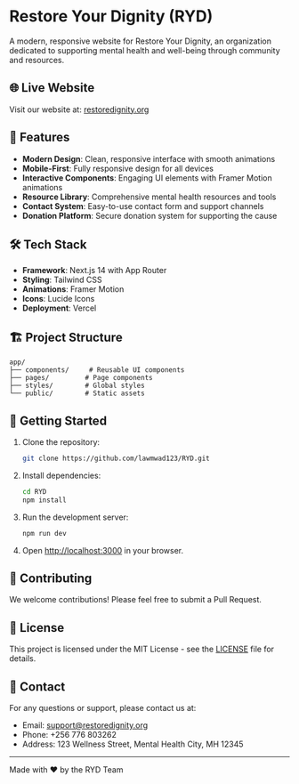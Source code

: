 # Restore Your Dignity (RYD)

A modern, responsive website for Restore Your Dignity, an organization dedicated to supporting mental health and well-being through community and resources.

## 🌐 Live Website
Visit our website at: [restoredignity.org](https://restoredignity.org)

## 🚀 Features

- **Modern Design**: Clean, responsive interface with smooth animations
- **Mobile-First**: Fully responsive design for all devices
- **Interactive Components**: Engaging UI elements with Framer Motion animations
- **Resource Library**: Comprehensive mental health resources and tools
- **Contact System**: Easy-to-use contact form and support channels
- **Donation Platform**: Secure donation system for supporting the cause

## 🛠️ Tech Stack

- **Framework**: Next.js 14 with App Router
- **Styling**: Tailwind CSS
- **Animations**: Framer Motion
- **Icons**: Lucide Icons
- **Deployment**: Vercel

## 🏗️ Project Structure

```
app/
├── components/     # Reusable UI components
├── pages/         # Page components
├── styles/        # Global styles
└── public/        # Static assets
```

## 🚀 Getting Started

1. Clone the repository:
   ```bash
   git clone https://github.com/lawmwad123/RYD.git
   ```

2. Install dependencies:
   ```bash
   cd RYD
   npm install
   ```

3. Run the development server:
   ```bash
   npm run dev
   ```

4. Open [http://localhost:3000](http://localhost:3000) in your browser.

## 📝 Contributing

We welcome contributions! Please feel free to submit a Pull Request.

## 📄 License

This project is licensed under the MIT License - see the [LICENSE](LICENSE) file for details.

## 🤝 Contact

For any questions or support, please contact us at:
- Email: support@restoredignity.org
- Phone: +256 776 803262
- Address: 123 Wellness Street, Mental Health City, MH 12345

---

Made with ❤️ by the RYD Team

